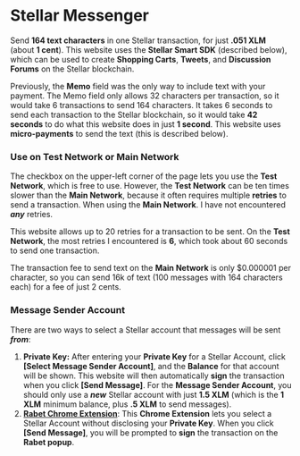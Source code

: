 # Stellar Messenger
Send **164 text characters** in one Stellar transaction, for just **.051 XLM** (about **1 cent**). This website uses the **Stellar Smart SDK** (described below), which can be used to create **Shopping Carts**, **Tweets**, and **Discussion Forums** on the Stellar blockchain.

Previously, the **Memo** field was the only way to include text with your payment. The Memo field only allows 32 characters per transaction, so it would take 6 transactions to send 164 characters. It takes 6 seconds to send each transaction to the Stellar blockchain, so it would take **42 seconds** to do what this website does in just **1 second**. This website uses **micro-payments** to send the text (this is described below).

### Use on Test Network or Main Network
The checkbox on the upper-left corner of the page lets you use the **Test Network**, which is free to use. However, the **Test Network** can be ten times slower than the **Main Network**, because it often requires multiple **retries** to send a transaction. When using the **Main Network**. I have not encountered ***any*** retries. 

This website allows up to 20 retries for a transaction to be sent. On the **Test Network**, the most retries I encountered is **6**, which took about 60 seconds to send one transaction.

The transaction fee to send text on the **Main Network** is only $0.000001 per character, so you can send 16k of text (100 messages with 164 characters each) for a fee of just 2 cents.

### Message Sender Account
There are two ways to select a Stellar account that messages will be sent ***from***:
1. **Private Key:** After entering your **Private Key** for a Stellar Account, click **[Select Message Sender Account]**, and the **Balance** for that account will be shown. 
This website will then automatically **sign** the transaction when you click **[Send Message]**.
For the **Message Sender Account**, you should only use a ***new*** Stellar account with just **1.5 XLM** (which is the **1 XLM** minimum balance, plus **.5 XLM** to send messages). 
2. [**Rabet Chrome Extension**](https://chrome.google.com/webstore/detail/rabet/hgmoaheomcjnaheggkfafnjilfcefbmo): This **Chrome Extension** lets you select a Stellar Account without disclosing your **Private Key**. When you click **[Send Message]**, you will be prompted to **sign** the transaction on the **Rabet popup**.

